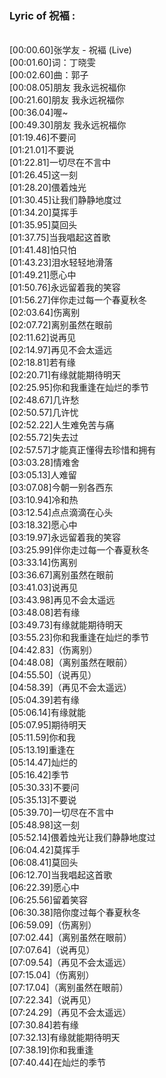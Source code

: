 <h3>Lyric of 祝褔 :</h3><p><br>[00:00.60]张学友 - 祝褔 (Live)
<br>[00:01.60]词：丁晓雯
<br>[00:02.60]曲：郭子
<br>[00:08.05]朋友 我永远祝福你
<br>[00:21.60]朋友 我永远祝福你
<br>[00:36.04]喔~
<br>[00:49.30]朋友 我永远祝福你
<br>[01:19.46]不要问
<br>[01:21.01]不要说
<br>[01:22.81]一切尽在不言中
<br>[01:26.45]这一刻
<br>[01:28.20]偎着烛光
<br>[01:30.45]让我们静静地度过
<br>[01:34.20]莫挥手
<br>[01:35.95]莫回头
<br>[01:37.75]当我唱起这首歌
<br>[01:41.48]怕只怕
<br>[01:43.23]泪水轻轻地滑落
<br>[01:49.21]愿心中
<br>[01:50.76]永远留着我的笑容
<br>[01:56.27]伴你走过每一个春夏秋冬
<br>[02:03.64]伤离别
<br>[02:07.72]离别虽然在眼前
<br>[02:11.62]说再见
<br>[02:14.97]再见不会太遥远
<br>[02:18.81]若有缘
<br>[02:20.71]有缘就能期待明天
<br>[02:25.95]你和我重逢在灿烂的季节
<br>[02:48.67]几许愁
<br>[02:50.57]几许忧
<br>[02:52.22]人生难免苦与痛
<br>[02:55.72]失去过
<br>[02:57.57]才能真正懂得去珍惜和拥有
<br>[03:03.28]情难舍
<br>[03:05.13]人难留
<br>[03:07.08]今朝一别各西东
<br>[03:10.94]冷和热
<br>[03:12.54]点点滴滴在心头
<br>[03:18.32]愿心中
<br>[03:19.97]永远留着我的笑容
<br>[03:25.99]伴你走过每一个春夏秋冬
<br>[03:33.14]伤离别
<br>[03:36.67]离别虽然在眼前
<br>[03:41.03]说再见
<br>[03:43.98]再见不会太遥远
<br>[03:48.08]若有缘
<br>[03:49.73]有缘就能期待明天
<br>[03:55.23]你和我重逢在灿烂的季节
<br>[04:42.83]（伤离别）
<br>[04:48.08]（离别虽然在眼前）
<br>[04:55.50]（说再见）
<br>[04:58.39]（再见不会太遥远）
<br>[05:04.39]若有缘
<br>[05:06.14]有缘就能
<br>[05:07.95]期待明天
<br>[05:11.59]你和我
<br>[05:13.19]重逢在
<br>[05:14.47]灿烂的
<br>[05:16.42]季节
<br>[05:30.33]不要问
<br>[05:35.13]不要说
<br>[05:39.70]一切尽在不言中
<br>[05:48.98]这一刻
<br>[05:52.14]偎着烛光让我们静静地度过
<br>[06:04.42]莫挥手
<br>[06:08.41]莫回头
<br>[06:12.70]当我唱起这首歌
<br>[06:22.39]愿心中
<br>[06:25.56]留着笑容
<br>[06:30.38]陪你度过每个春夏秋冬
<br>[06:59.09]（伤离别）
<br>[07:02.44]（离别虽然在眼前）
<br>[07:07.64]（说再见）
<br>[07:09.54]（再见不会太遥远）
<br>[07:15.04]（伤离别）
<br>[07:17.04]（离别虽然在眼前）
<br>[07:22.34]（说再见）
<br>[07:24.29]（再见不会太遥远）
<br>[07:30.84]若有缘
<br>[07:32.13]有缘就能期待明天
<br>[07:38.19]你和我重逢
<br>[07:40.44]在灿烂的季节
</p>